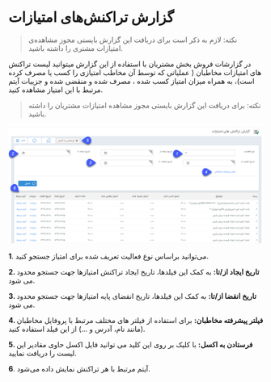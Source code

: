# گزارش تراکنش‌های امتیازات



> نکته: لازم به ذکر است برای دریافت این گزارش بایستی مجوز مشاهده‌ی امتیازات مشتری را داشته باشید.


در گزارشات فروش بخش مشتریان با استفاده از این گزارش میتوانید لیست تراکنش های امتیازات مخاطبان ( عملیاتی که توسط آن مخاطب امتیازی را کسب یا مصرف کرده است)، به همراه میزان امتیاز کسب شده ، مصرف شده و منقضی شده و جزییات آیتم مرتبط با این امتیاز  مشاهده کنید.

> نکته:  برای دریافت این گزارش بایستی مجوز مشاهده امتیازات مشتریان را داشته باشید.

![](tarakoneshemtiaz.png)

**1**.	می‌توانید براساس نوع فعالیت تعریف شده برای امتیاز جستجو کنید.

**2.	 تاریخ ایجاد از/تا:**  به کمک این فیلدها، تاریخ ایجاد تراکنش امتیازها جهت جستجو محدود می شود.

**3.	تاریخ انقضا از/تا:**  به کمک این فیلدها، تاریخ انقضای پایه امتیازها جهت جستجو محدود می شود.

**4.	فیلتر پیشرفته مخاطبان:**  برای استفاده از فیلتر های مختلف مرتبط با پروفایل مخاطبان (مانند نام، آدرس و ...) از این فیلد استفاده کنید.

**5.	فرستادن به اکسل:** با کلیک بر روی این کلید می توانید فایل اکسل حاوی مقادیر این لیست را دریافت نمایید.

**6**.	آیتم مرتبط با هر تراکنش نمایش داده می‌شود.





